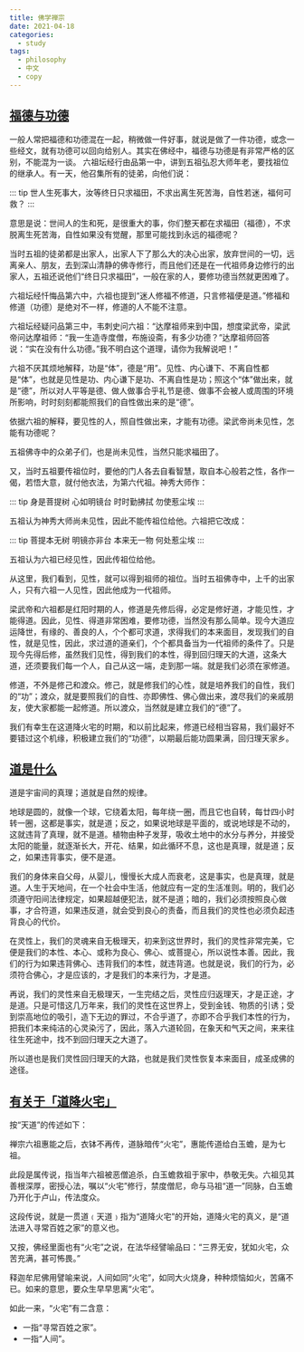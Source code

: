 ```yaml
---
title: 佛学禅宗
date: 2021-04-18
categories:
  - study
tags:
  - philosophy
  - 中文
  - copy
---
```


<!-- more -->

## [福德与功德](http://www.iguantao.com/PageAK.htm)

一般人常把福德和功德混在一起，稍微做一件好事，就说是做了一件功德，或念一些经文，就有功德可以回向给别人。其实在佛经中，福德与功德是有非常严格的区别，不能混为一谈。
六祖坛经行由品第一中，讲到五祖弘忍大师年老，要找祖位的继承人。有一天，他召集所有的徒弟，向他们说：

::: tip
世人生死事大，汝等终日只求福田，不求出离生死苦海，自性若迷，福何可救？
:::

意思是说：世间人的生和死，是很重大的事，你们整天都在求福田（福德），不求脱离生死苦海，自性如果没有觉醒，那里可能找到永远的福德呢？

当时五祖的徒弟都是出家人，出家人下了那么大的决心出家，放弃世间的一切，远离亲人、朋友，去到深山清静的佛寺修行，而且他们还是在一代祖师身边修行的出家人，五祖还说他们“终日只求福田”，一般在家的人，要修功德当然就更困难了。

六祖坛经忏悔品第六中，六祖也提到“迷人修福不修道，只言修福便是道。”修福和修道（功德）是绝对不一样，修道的人不能不注意。

六祖坛经疑问品第三中，韦刺史问六祖：“达摩祖师来到中国，想度梁武帝，梁武帝问达摩祖师：“我一生造寺度僧，布施设斋，有多少功德？”达摩祖师回答说：“实在没有什么功德。”我不明白这个道理，请你为我解说吧！”

六祖不厌其烦地解释，功是“体”，德是“用”。见性、内心谦下、不离自性都是“体”，也就是见性是功、内心谦下是功、不离自性是功；照这个“体”做出来，就是“德”，所以对人平等是德、做人做事合乎礼节是德、做事不会被人或周围的环境所影响，时时刻刻都能照我们的自性做出来的是“德”。

依据六祖的解释，要见性的人，照自性做出来，才能有功德。梁武帝尚未见性，怎能有功德呢？

五祖佛寺中的众弟子们，也是尚未见性，当然只能求福田了。

又，当时五祖要传祖位时，要他的门人各去自看智慧，取自本心般若之性，各作一偈，若悟大意，就付他衣法，为第六代祖。神秀大师作：

::: tip
身是菩提树 心如明镜台
时时勤拂拭 勿使惹尘埃
:::

五祖认为神秀大师尚未见性，因此不能传祖位给他。六祖把它改成：

::: tip
菩提本无树 明镜亦非台
本来无一物 何处惹尘埃
:::

五祖认为六祖已经见性，因此传祖位给他。

从这里，我们看到，见性，就可以得到祖师的祖位。当时五祖佛寺中，上千的出家人，只有六祖一人见性，因此他成为一代祖师。

梁武帝和六祖都是红阳时期的人，修道是先修后得，必定是修好道，才能见性，才能得道。因此，见性、得道非常困难，要修功德，当然没有那么简单。现今大道应运降世，有缘的、善良的人，个个都可求道，求得我们的本来面目，发现我们的自性，就是见性，因此，求过道的道亲们，个个都具备当为一代祖师的条件了。只是现今先得后修，虽然我们见性，得到我们的本性，得到回归理天的大道，这条大道，还须要我们每一个人，自己从这一端，走到那一端。就是我们必须在家修道。

修道，不外是修己和渡众。修己，就是修我们的心性，就是培养我们的自性，我们的“功”；渡众，就是要照我们的自性、亦即佛性、佛心做出来，渡尽我们的亲戚朋友，使大家都能一起修道。所以渡众，当然就是建立我们的“德”了。

我们有幸生在这道降火宅的时期，和以前比起来，修道已经相当容易，我们最好不要错过这个机缘，积极建立我们的“功德”，以期最后能功圆果满，回归理天家乡。

## [道是什么](http://www.iguantao.com/PageAC.htm)

道是宇宙间的真理；道就是自然的规律。

地球是圆的，就像一个球，它绕着太阳，每年绕一圈，而且它也自转，每廿四小时转一圈，这都是事实，就是道；反之，如果说地球是平面的，或说地球是不动的，这就违背了真理，就不是道。植物由种子发芽，吸收土地中的水分与养分，并接受太阳的能量，就逐渐长大，开花、结果，如此循环不息，这也是真理，就是道；反之，如果违背事实，便不是道。

我们的身体来自父母，从婴儿，慢慢长大成人而衰老，这是事实，也是真理，就是道。人生于天地间，在一个社会中生活，他就应有一定的生活准则。明的，我们必须遵守阳间法律规定，如果超越便犯法，就不是道；暗的，我们必须按照良心做事，才合符道，如果违反道，就会受到良心的责备，而且我们的灵性也必须负起违背良心的代价。

在灵性上，我们的灵魂来自无极理天，初来到这世界时，我们的灵性非常完美，它便是我们的本性、本心、或称为良心、佛心、或菩提心，所以说性本善。因此，我们的行为如果违背佛心、违背我们的本性，就违背道。也就是说，我们的行为，必须符合佛心，才是应该的，才是我们的本来行为，才是道。

再说，我们的灵性来自无极理天，一生完结之后，灵性应归返理天，才是正途，才是道。只是可惜这几万年来，我们的灵性在这世界上，受到金钱、物质的引诱；受到崇高地位的吸引，造下无边的罪过，不合乎道了，亦即不合乎我们本性的行为，把我们本来纯洁的心灵染污了，因此，落入六道轮回，在象天和气天之间，来来往往生死途中，找不到回归理天之大道了。

所以道也是我们灵性回归理天的大路，也就是我们灵性恢复本来面目，成圣成佛的途径。

## [有关于「道降火宅」](http://www.tblibrary.org/?act=article&id=4069)

按“天道”的传述如下：

禅宗六祖惠能之后，衣钵不再传，道脉暗传“火宅”，惠能传道给白玉蟾，是为七祖。

此段是属传说，指当年六祖被恶僧追杀，白玉蟾救祖于家中，恭敬无失。六祖见其善根深厚，密授心法，嘱以“火宅”修行，禁度僧尼，命与马祖“道一”同脉，白玉蟾乃开化于卢山，传法度众。

这段传说，就是一贯道﹙天道﹚指为“道降火宅”的开始，道降火宅的真义，是“道法进入寻常百姓之家”的意义也。

又按，佛经里面也有“火宅”之说，在法华经譬喻品曰：“三界无安，犹如火宅，众苦充满，甚可怖畏。”

释迦牟尼佛用譬喻来说，人间如同“火宅”，如同大火烧身，种种烦恼如火，苦痛不已。如来的意思，要众生早早思离“火宅”。

如此一来，“火宅”有二含意：

- 一指“寻常百姓之家”。
- 一指“人间”。
